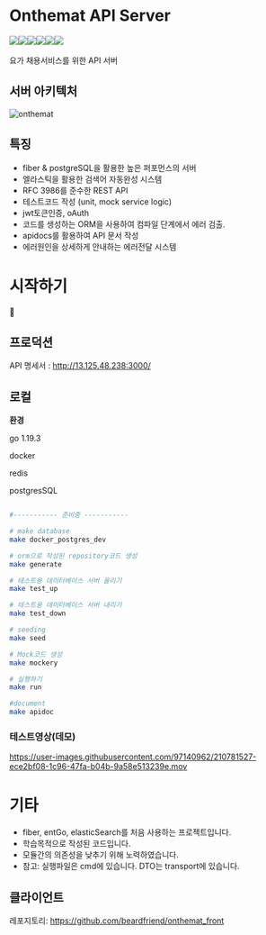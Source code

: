 # Onthemat API Server

<div style="display:flex;">
   <img src="https://img.shields.io/badge/Go-gray?style=flat&logo=Go&logoColor=00ADD8"/>
	<img src="https://img.shields.io/badge/fiber-gray?style=flat"/>
	<img src="https://img.shields.io/badge/entGo-gray?style=flat"/>
  <img src="https://img.shields.io/badge/postgreSQL-gray?style=flat&logo=PostgreSQL&logoColor=4169E1"/>
  <img src="https://img.shields.io/badge/redis-gray?style=flat&logo=Redis&logoColor=DC382D"/>
    <img src="https://img.shields.io/badge/elastic-gray?style=flat&logo=ElasticSearch&logoColor=005571"/>
</div>
<br/>
요가 채용서비스를 위한 API 서버 


## 서버 아키텍처

![onthemat](https://user-images.githubusercontent.com/97140962/216040777-6e06651a-2ae8-4b61-ada7-4c7b9f14ab7d.png)

## 특징

-   fiber & postgreSQL을 활용한 높은 퍼포먼스의 서버
-   엘라스틱을 활용한 검색어 자동완성 시스템
-   RFC 3986를 준수한 REST API
-   테스트코드 작성 (unit, mock service logic)
-   jwt토큰인증, oAuth
-   코드를 생성하는 ORM을 사용하여 컴파일 단계에서 에러 검출.
-   apidocs를 활용하여 API 문서 작성
-   에러원인을 상세하게 안내하는 에러전달 시스템

# 시작하기

🙏

## 프로덕션

API 명세서 : http://13.125.48.238:3000/

## 로컬

**환경**

go 1.19.3  

docker  

redis    

postgresSQL

```bash

#----------- 준비중 -----------

# make database
make docker_postgres_dev

# orm으로 작성된 repository코드 생성
make generate

# 테스트용 데이터베이스 서버 올리기
make test_up

# 테스트용 데이터베이스 서버 내리기
make test_down

# seeding
make seed

# Mock코드 생성
make mockery

# 실행하기
make run

#document
make apidoc

```

### 테스트영상(데모)

https://user-images.githubusercontent.com/97140962/210781527-ece2bf08-1c96-47fa-b04b-9a58e513239e.mov

# 기타

-   fiber, entGo, elasticSearch를 처음 사용하는 프로젝트입니다.
-   학습목적으로 작성된 코드입니다.
-   모듈간의 의존성을 낮추기 위해 노력하였습니다.
-   참고: 실행파일은 cmd에 있습니다. DTO는 transport에 있습니다.


## 클라이언트

레포지토리: https://github.com/beardfriend/onthemat_front
